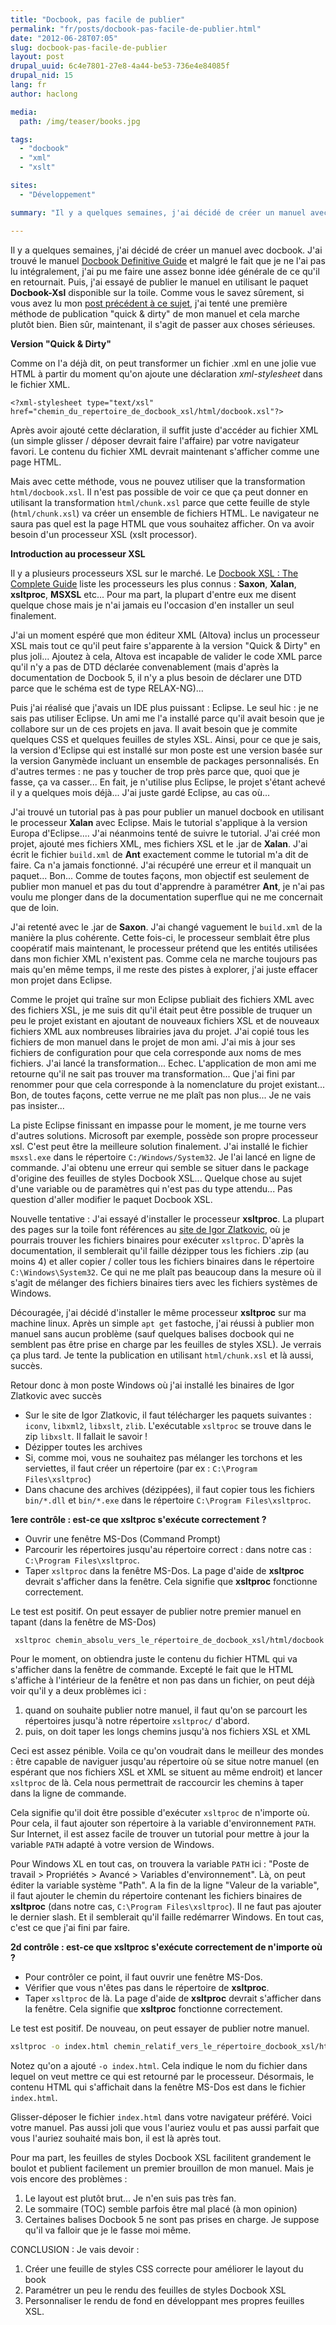 ```yaml
---
title: "Docbook, pas facile de publier"
permalink: "fr/posts/docbook-pas-facile-de-publier.html"
date: "2012-06-28T07:05"
slug: docbook-pas-facile-de-publier
layout: post
drupal_uuid: 6c4e7801-27e8-4a44-be53-736e4e84085f
drupal_nid: 15
lang: fr
author: haclong

media:
  path: /img/teaser/books.jpg

tags:
  - "docbook"
  - "xml"
  - "xslt"

sites:
  - "Développement"

summary: "Il y a quelques semaines, j'ai décidé de créer un manuel avec docbook. J'ai trouvé le manuel Docbook Definitive Guide et malgré le fait que je ne l'ai pas lu intégralement, j'ai pu me faire une assez bonne idée générale de ce qu'il en retournait. Puis, j'ai essayé de publier le manuel en utilisant le paquet Docbook-Xsl disponible sur la toile. Comme vous le savez sûrement, si vous avez lu mon post précédent à ce sujet, j'ai tenté une première méthode de publication \"quick & dirty\" de mon manuel et cela marche plutôt bien. Bien sûr, maintenant, il s'agit de passer aux choses sérieuses."

---
```


Il y a quelques semaines, j'ai décidé de créer un manuel avec docbook. J'ai trouvé le manuel <a href="http://www.docbook.org/tdg/en/html/docbook.html" target="_blank">Docbook Definitive Guide</a> et malgré le fait que je ne l'ai pas lu intégralement, j'ai pu me faire une assez bonne idée générale de ce qu'il en retournait. Puis, j'ai essayé de publier le manuel en utilisant le paquet **Docbook-Xsl** disponible sur la toile. Comme vous le savez sûrement, si vous avez lu mon <a href="/en/posts/nice-meet-you-mr-docbook.html">post précédent à ce sujet</a>, j'ai tenté une première méthode de publication "quick &amp; dirty" de mon manuel et cela marche plutôt bien. Bien sûr, maintenant, il s'agit de passer aux choses sérieuses.

**Version "Quick &amp; Dirty"**

Comme on l'a déjà dit, on peut transformer un fichier .xml en une jolie vue HTML à partir du moment qu'on ajoute une déclaration *xml-stylesheet* dans le fichier XML.

`<?xml-stylesheet type="text/xsl" href="chemin_du_repertoire_de_docbook_xsl/html/docbook.xsl"?>`

Après avoir ajouté cette déclaration, il suffit juste d'accéder au fichier XML (un simple glisser / déposer devrait faire l'affaire) par votre navigateur favori. Le contenu du fichier XML devrait maintenant s'afficher comme une page HTML.

Mais avec cette méthode, vous ne pouvez utiliser que la transformation `html/docbook.xsl`. Il n'est pas possible de voir ce que ça peut donner en utilisant la transformation `html/chunk.xsl` parce que cette feuille de style (`html/chunk.xsl`) va créer un ensemble de fichiers HTML. Le navigateur ne saura pas quel est la page HTML que vous souhaitez afficher. On va avoir besoin d'un processeur XSL (xslt processor).

**Introduction au processeur XSL**

Il y a plusieurs processeurs XSL sur le marché. Le <a href="http://www.sagehill.net/docbookxsl/index.html" target="_blank">Docbook XSL : The Complete Guide</a> liste les processeurs les plus connus : **Saxon**, **Xalan**, **xsltproc**, **MSXSL** etc... Pour ma part, la plupart d'entre eux me disent quelque chose mais je n'ai jamais eu l'occasion d'en installer un seul finalement.

J'ai un moment espéré que mon éditeur XML (Altova) inclus un processeur XSL mais tout ce qu'il peut faire s'apparente à la version "Quick &amp; Dirty" en plus joli... Ajoutez à cela, Altova est incapable de valider le code XML parce qu'il n'y a pas de DTD déclarée convenablement (mais d'après la documentation de Docbook 5, il n'y a plus besoin de déclarer une DTD parce que le schéma est de type RELAX-NG)...

Puis j'ai réalisé que j'avais un IDE plus puissant : Eclipse. Le seul hic : je ne sais pas utiliser Eclipse. Un ami me l'a installé parce qu'il avait besoin que je collabore sur un de ces projets en java. Il avait besoin que je commite quelques CSS et quelques feuilles de styles XSL. Ainsi, pour ce que je sais, la version d'Eclipse qui est installé sur mon poste est une version basée sur la version Ganymède incluant un ensemble de packages personnalisés. En d'autres termes : ne pas y toucher de trop près parce que, quoi que je fasse, ça va casser... En fait, je n'utilise plus Eclipse, le projet s'étant achevé il y a quelques mois déjà... J'ai juste gardé Eclipse, au cas où...

J'ai trouvé un tutorial pas à pas pour publier un manuel docbook en utilisant le processeur **Xalan** avec Eclipse. Mais le tutorial s'applique à la version Europa d'Eclipse.... J'ai néanmoins tenté de suivre le tutorial. J'ai créé mon projet, ajouté mes fichiers XML, mes fichiers XSL et le .jar de **Xalan**. J'ai écrit le fichier `build.xml` de **Ant** exactement comme le tutorial m'a dit de faire. Ca n'a jamais fonctionné. J'ai récupéré une erreur et il manquait un paquet... Bon... Comme de toutes façons, mon objectif est seulement de publier mon manuel et pas du tout d'apprendre à paramétrer **Ant**, je n'ai pas voulu me plonger dans de la documentation superflue qui ne me concernait que de loin.

J'ai retenté avec le .jar de **Saxon**. J'ai changé vaguement le `build.xml` de la manière la plus cohérente. Cette fois-ci, le processeur semblait être plus coopératif mais maintenant, le processeur prétend que les entités utilisées dans mon fichier XML n'existent pas. Comme cela ne marche toujours pas mais qu'en même temps, il me reste des pistes à explorer, j'ai juste effacer mon projet dans Eclipse.

Comme le projet qui traîne sur mon Eclipse publiait des fichiers XML avec des fichiers XSL, je me suis dit qu'il était peut être possible de truquer un peu le projet existant en ajoutant de nouveaux fichiers XSL et de nouveaux fichiers XML aux nombreuses librairies java du projet. J'ai copié tous les fichiers de mon manuel dans le projet de mon ami. J'ai mis à jour ses fichiers de configuration pour que cela corresponde aux noms de mes fichiers. J'ai lancé la transformation... Echec. L'application de mon ami me retourne qu'il ne sait pas trouver ma transformation... Que j'ai fini par renommer pour que cela corresponde à la nomenclature du projet existant... Bon, de toutes façons, cette verrue ne me plaît pas non plus... Je ne vais pas insister...

La piste Eclipse finissant en impasse pour le moment, je me tourne vers d'autres solutions. Microsoft par exemple, possède son propre processeur xsl. C'est peut être la meilleure solution finalement. J'ai installé le fichier `msxsl.exe` dans le répertoire `C:/Windows/System32`. Je l'ai lancé en ligne de commande. J'ai obtenu une erreur qui semble se situer dans le package d'origine des feuilles de styles Docbook XSL... Quelque chose au sujet d'une variable ou de paramètres qui n'est pas du type attendu... Pas question d'aller modifier le paquet Docbook XSL.

Nouvelle tentative : J'ai essayé d'installer le processeur **xsltproc**. La plupart des pages sur la toile font références au <a href="http://www.zlatkovic.com/libxml.en.html" target="_blank">site de Igor Zlatkovic</a>, où je pourrais trouver les fichiers binaires pour exécuter `xsltproc`. D'après la documentation, il semblerait qu'il faille dézipper tous les fichiers .zip (au moins 4) et aller copier / coller tous les fichiers binaires dans le répertoire `C:\Windows\System32`. Ce qui ne me plaît pas beaucoup dans la mesure où il s'agit de mélanger des fichiers binaires tiers avec les fichiers systèmes de Windows.

Découragée, j'ai décidé d'installer le même processeur **xsltproc** sur ma machine linux. Après un simple `apt get` fastoche, j'ai réussi à publier mon manuel sans aucun problème (sauf quelques balises docbook qui ne semblent pas être prise en charge par les feuilles de styles XSL). Je verrais ça plus tard. Je tente la publication en utilisant `html/chunk.xsl` et là aussi, succès.

Retour donc à mon poste Windows où j'ai installé les binaires de Igor Zlatkovic avec succès

- Sur le site de Igor Zlatkovic, il faut télécharger les paquets suivantes : `iconv`, `libxml2`, `libxslt`, `zlib`. L'exécutable `xsltproc` se trouve dans le zip `libxslt`. Il fallait le savoir !
- Dézipper toutes les archives
- Si, comme moi, vous ne souhaitez pas mélanger les torchons et les serviettes, il faut créer un répertoire (par ex : `C:\Program Files\xsltproc`)
- Dans chacune des archives (dézippées), il faut copier tous les fichiers `bin/*.dll` et `bin/*.exe` dans le répertoire `C:\Program Files\xsltproc`.

**1ere contrôle : est-ce que xsltproc s'exécute correctement ?**

- Ouvrir une fenêtre MS-Dos (Command Prompt)
- Parcourir les répertoires jusqu'au répertoire correct : dans notre cas : `C:\Program Files\xsltproc`.
- Taper `xsltproc` dans la fenêtre MS-Dos. La page d'aide de **xsltproc** devrait s'afficher dans la fenêtre. Cela signifie que **xsltproc** fonctionne correctement.

Le test est positif. On peut essayer de publier notre premier manuel en tapant (dans la fenêtre de MS-Dos)

```sh
 xsltproc chemin_absolu_vers_le_répertoire_de_docbook_xsl/html/docbook.xsl chemin_absolu_vers_votre_docbook/docbook.xml
```

Pour le moment, on obtiendra juste le contenu du fichier HTML qui va s'afficher dans la fenêtre de commande. Excepté le fait que le HTML s'affiche à l'intérieur de la fenêtre et non pas dans un fichier, on peut déjà voir qu'il y a deux problèmes ici :

1. quand on souhaite publier notre manuel, il faut qu'on se parcourt les répertoires jusqu'à notre répertoire `xsltproc/` d'abord.
2. puis, on doit taper les longs chemins jusqu'à nos fichiers XSL et XML

Ceci est assez pénible. Voila ce qu'on voudrait dans le meilleur des mondes : être capable de naviguer jusqu'au répertoire où se situe notre manuel (en espérant que nos fichiers XSL et XML se situent au même endroit) et lancer `xsltproc` de là. Cela nous permettrait de raccourcir les chemins à taper dans la ligne de commande.

Cela signifie qu'il doit être possible d'exécuter `xsltproc` de n'importe où. Pour cela, il faut ajouter son répertoire à la variable d'environnement `PATH`. Sur Internet, il est assez facile de trouver un tutorial pour mettre à jour la variable `PATH` adapté à votre version de Windows.

Pour Windows XL en tout cas, on trouvera la variable `PATH` ici : "Poste de travail > Propriétés > Avancé > Variables d'environnement". Là, on peut éditer la variable système "Path". A la fin de la ligne "Valeur de la variable", il faut ajouter le chemin du répertoire contenant les fichiers binaires de **xsltproc** (dans notre cas, `C:\Program Files\xsltproc`). Il ne faut pas ajouter le dernier slash. Et il semblerait qu'il faille redémarrer Windows. En tout cas, c'est ce que j'ai fini par faire.

**2d contrôle : est-ce que xsltproc s'exécute correctement de n'importe où ?**

- Pour contrôler ce point, il faut ouvrir une fenêtre MS-Dos.
- Vérifier que vous n'êtes pas dans le répertoire de **xsltproc**.
- Taper `xsltproc` de là. La page d'aide de **xsltproc** devrait s'afficher dans la fenêtre. Cela signifie que **xsltproc** fonctionne correctement.

Le test est positif. De nouveau, on peut essayer de publier notre manuel.

```sh
xsltproc -o index.html chemin_relatif_vers_le_répertoire_docbook_xsl/html/docbook.xsl chemin_relatif_vers_votre_docbook/docbook.xml
```

Notez qu'on a ajouté `-o index.html`. Cela indique le nom du fichier dans lequel on veut mettre ce qui est retourné par le processeur. Désormais, le contenu HTML qui s'affichait dans la fenêtre MS-Dos est dans le fichier `index.html`.

Glisser-déposer le fichier `index.html` dans votre navigateur préféré. Voici votre manuel. Pas aussi joli que vous l'auriez voulu et pas aussi parfait que vous l'auriez souhaité mais bon, il est là après tout.

Pour ma part, les feuilles de styles Docbook XSL facilitent grandement le boulot et publient facilement un premier brouillon de mon manuel. Mais je vois encore des problèmes :

1. Le layout est plutôt brut... Je n'en suis pas très fan.
2. Le sommaire (TOC) semble parfois être mal placé (à mon opinion)
3. Certaines balises Docbook 5 ne sont pas prises en charge. Je suppose qu'il va falloir que je le fasse moi même.

CONCLUSION : Je vais devoir :

1. Créer une feuille de styles CSS correcte pour améliorer le layout du book
2. Paramétrer un peu le rendu des feuilles de styles Docbook XSL
3. Personnaliser le rendu de fond en développant mes propres feuilles XSL.
